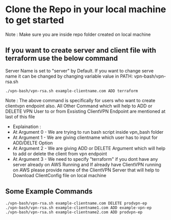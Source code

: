 # Clone the Repo in your local machine to get started
Note : Make sure you are inside repo folder created on local machine

## If you want to create server and client file with terraform use the below command
Server Name is set to "server" by Default. If you want to change serve name it can be changed by changing variable value in PATH: vpn-bash/vpn-rsa.sh
```
./vpn-bash/vpn-rsa.sh example-clientname.com ADD terraform
```
Note : The above command is specifically for users who want to create clientvpn endpoint also. All Other Command which will help to ADD or DELETE VPN User to or from Exsisting ClientVPN Endpoint are mentioned at last of this file
- Explaination : 
 - At Argument 0 - We are trying to run bash script inside vpn_bash folder
 - At Argument 1 - We are giving clientname which user has to input for ADD/DELTE Option
 - At Argument 2 - We are giving ADD or DELETE Argument which will help to add or delete the client from vpn endpoint
 - At Argument 3 - We need to specify "terraform" if you dont have any server already on AWS Running and If already have ClientVPN running on AWS                             please provide name of the ClientVPN Server that will help to Download ClientConfig file on local machine
## Some Example Commands
```
./vpn-bash/vpn-rsa.sh example-clientname.com DELETE prodvpn-ep
./vpn-bash/vpn-rsa.sh example-clientname1.com ADD example-vpn-ep
./vpn-bash/vpn-rsa.sh example-clientname2.com ADD prodvpn-ep
```
